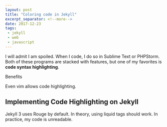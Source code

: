 ```yaml
---
layout: post
title: "Coloring code in Jekyll"
excerpt_separator: <!--more-->
date: 2017-12-23
tags: 
 - jekyll
 - web
 - javascript
---
```




I will admit I am spoiled.  When I code, I do so in Sublime Text or PHPStorm.  Both of these programs are stacked with features, but one of my favorites is **code syntax highlighting**.

Benefits

  Even vim allows code highlighting.


## Implementing Code Highlighting on Jekyll

Jekyll 3 uses Rouge by default.  In theory, using liquid tags should work.  In practice, my code is unreadable.

